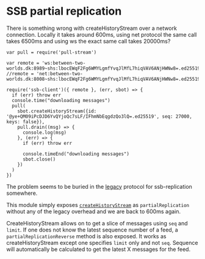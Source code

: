 # SSB partial replication

There is something wrong with createHistoryStream over a network
connection. Locally it takes around 600ms, using net protocol the same
call takes 6500ms and using ws the exact same call takes 20000ms?

```
var pull = require('pull-stream')

var remote = 'ws:between-two-worlds.dk:8989~shs:lbocEWqF2Fg6WMYLgmfYvqJlMfL7hiqVAV6ANjHWNw8=.ed25519'
//remote = 'net:between-two-worlds.dk:8008~shs:lbocEWqF2Fg6WMYLgmfYvqJlMfL7hiqVAV6ANjHWNw8=.ed25519'

require('ssb-client')({ remote }, (err, sbot) => {
  if (err) throw err
  console.time("downloading messages")
  pull(
    sbot.createHistoryStream({id: '@ye+QM09iPcDJD6YvQYjoQc7sLF/IFhmNbEqgdzQo3lQ=.ed25519', seq: 27000, keys: false}),
    pull.drain((msg) => {
      console.log(msg)
    }, (err) => {
      if (err) throw err

      console.timeEnd("downloading messages")
      sbot.close()
    })
  )
})
```

The problem seems to be buried in the
[legacy](https://github.com/ssbc/ssb-replicate/blob/master/legacy.js)
protocol for ssb-replication somewhere.

This module simply exposes [`createHistoryStream`](https://ssbc.github.io/scuttlebutt-protocol-guide/#createHistoryStream) as `partialReplication` without any of the legacy overhead and we are back to 600ms again.

CreateHistoryStream allows on to get a slice of messages using `seq` and `limit`. If one does not know the latest sequence number of a feed, a `partialReplicationReverse` method is also exposed. It works as createHistoryStream except one specifies `limit` only and not `seq`. Sequence will automatically be calculated to get the latest X messages for the feed.
